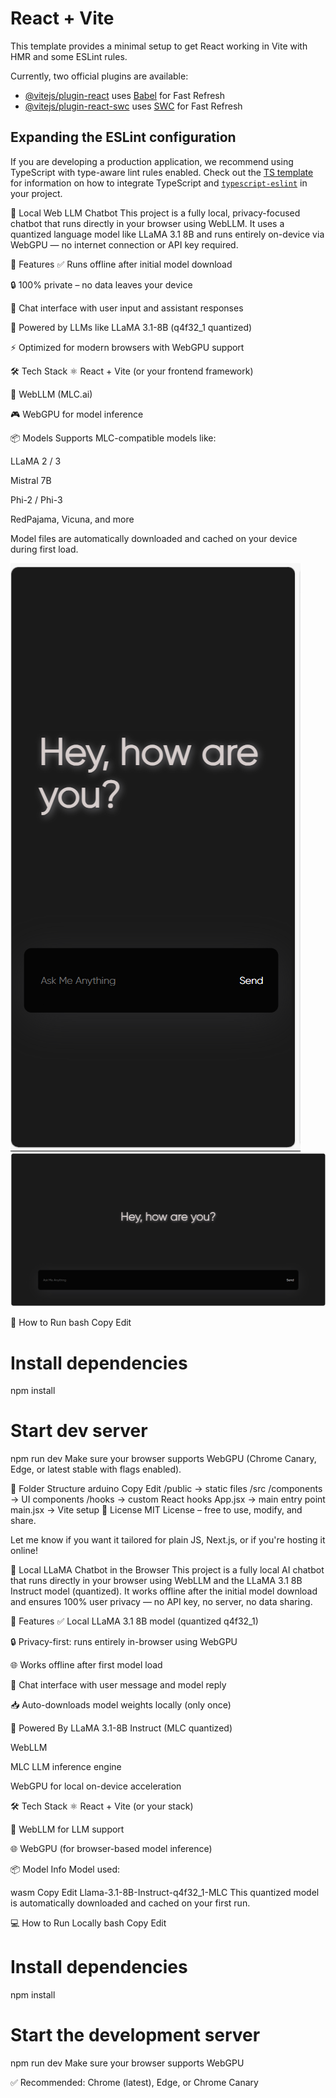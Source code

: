 # React + Vite

This template provides a minimal setup to get React working in Vite with HMR and some ESLint rules.

Currently, two official plugins are available:

- [@vitejs/plugin-react](https://github.com/vitejs/vite-plugin-react/blob/main/packages/plugin-react) uses [Babel](https://babeljs.io/) for Fast Refresh
- [@vitejs/plugin-react-swc](https://github.com/vitejs/vite-plugin-react/blob/main/packages/plugin-react-swc) uses [SWC](https://swc.rs/) for Fast Refresh

## Expanding the ESLint configuration

If you are developing a production application, we recommend using TypeScript with type-aware lint rules enabled. Check out the [TS template](https://github.com/vitejs/vite/tree/main/packages/create-vite/template-react-ts) for information on how to integrate TypeScript and [`typescript-eslint`](https://typescript-eslint.io) in your project.




🧠 Local Web LLM Chatbot
This project is a fully local, privacy-focused chatbot that runs directly in your browser using WebLLM. It uses a quantized language model like LLaMA 3.1 8B and runs entirely on-device via WebGPU — no internet connection or API key required.

🚀 Features
✅ Runs offline after initial model download

🔒 100% private – no data leaves your device

💬 Chat interface with user input and assistant responses

🧠 Powered by LLMs like LLaMA 3.1-8B (q4f32_1 quantized)

⚡ Optimized for modern browsers with WebGPU support

🛠️ Tech Stack
⚛️ React + Vite (or your frontend framework)

🧩 WebLLM (MLC.ai)

🎮 WebGPU for model inference

📦 Models
Supports MLC-compatible models like:

LLaMA 2 / 3

Mistral 7B

Phi-2 / Phi-3

RedPajama, Vicuna, and more

Model files are automatically downloaded and cached on your device during first load.

![alt text](<Screenshot 2025-08-01 000224.png>)
![alt text](<Screenshot 2025-08-01 000114.png>)

🔧 How to Run
bash
Copy
Edit
# Install dependencies
npm install

# Start dev server
npm run dev
Make sure your browser supports WebGPU (Chrome Canary, Edge, or latest stable with flags enabled).

📁 Folder Structure
arduino
Copy
Edit
/public         → static files
/src
  /components   → UI components
  /hooks        → custom React hooks
  App.jsx       → main entry point
  main.jsx      → Vite setup
📜 License
MIT License – free to use, modify, and share.

Let me know if you want it tailored for plain JS, Next.js, or if you're hosting it online!








🧠 Local LLaMA Chatbot in the Browser
This project is a fully local AI chatbot that runs directly in your browser using WebLLM and the LLaMA 3.1 8B Instruct model (quantized). It works offline after the initial model download and ensures 100% user privacy — no API key, no server, no data sharing.

🚀 Features
✅ Local LLaMA 3.1 8B model (quantized q4f32_1)

🔒 Privacy-first: runs entirely in-browser using WebGPU

🌐 Works offline after first model load

💬 Chat interface with user message and model reply

📥 Auto-downloads model weights locally (only once)

🧠 Powered By
LLaMA 3.1-8B Instruct (MLC quantized)

WebLLM

MLC LLM inference engine

WebGPU for local on-device acceleration

🛠 Tech Stack
⚛️ React + Vite (or your stack)

🧠 WebLLM for LLM support

🌐 WebGPU (for browser-based model inference)

📦 Model Info
Model used:

wasm
Copy
Edit
Llama-3.1-8B-Instruct-q4f32_1-MLC
This quantized model is automatically downloaded and cached on your first run.

💻 How to Run Locally
bash
Copy
Edit
# Install dependencies
npm install

# Start the development server
npm run dev
Make sure your browser supports WebGPU

✅ Recommended: Chrome (latest), Edge, or Chrome Canary